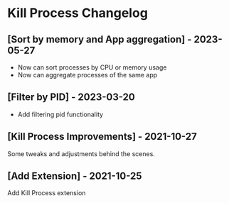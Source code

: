 # Kill Process Changelog

## [Sort by memory and App aggregation] - 2023-05-27

- Now can sort processes by CPU or memory usage
- Now can aggregate processes of the same app

## [Filter by PID] - 2023-03-20

- Add filtering pid functionality

## [Kill Process Improvements] - 2021-10-27

Some tweaks and adjustments behind the scenes.

## [Add Extension] - 2021-10-25

Add Kill Process extension